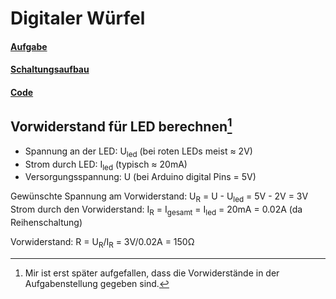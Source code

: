 # Digitaler Würfel

#### [Aufgabe](https://github.com/zero-divisor/TechnikerSchule/blob/master/MicroControler/Digitaler_Wuerfel/Aufgabenstellung.pdf)

#### [Schaltungsaufbau](https://github.com/zero-divisor/TechnikerSchule/blob/master/MicroControler/Digitaler_Wuerfel/Schaltung.PNG)

#### [Code](https://github.com/zero-divisor/TechnikerSchule/blob/master/MicroControler/Digitaler_Wuerfel/code.ino)


## Vorwiderstand für LED berechnen[^1]

* Spannung an der LED: U<sub>led</sub> (bei roten LEDs meist &#8776; 2V)
* Strom durch LED: I<sub>led</sub> (typisch &#8776; 20mA)
* Versorgungsspannung: U (bei Arduino digital Pins = 5V)

Gewünschte Spannung am Vorwiderstand: U<sub>R</sub> = U - U<sub>led</sub> = 5V - 2V = 3V
\
Strom durch den Vorwiderstand: I<sub>R</sub> = I<sub>gesamt</sub> = I<sub>led</sub> = 20mA = 0.02A
(da Reihenschaltung)

Vorwiderstand: R = U<sub>R</sub>/I<sub>R</sub> = 3V/0.02A = 150&#937;

[^1]: Mir ist erst später aufgefallen, dass die Vorwiderstände in der Aufgabenstellung gegeben sind. 